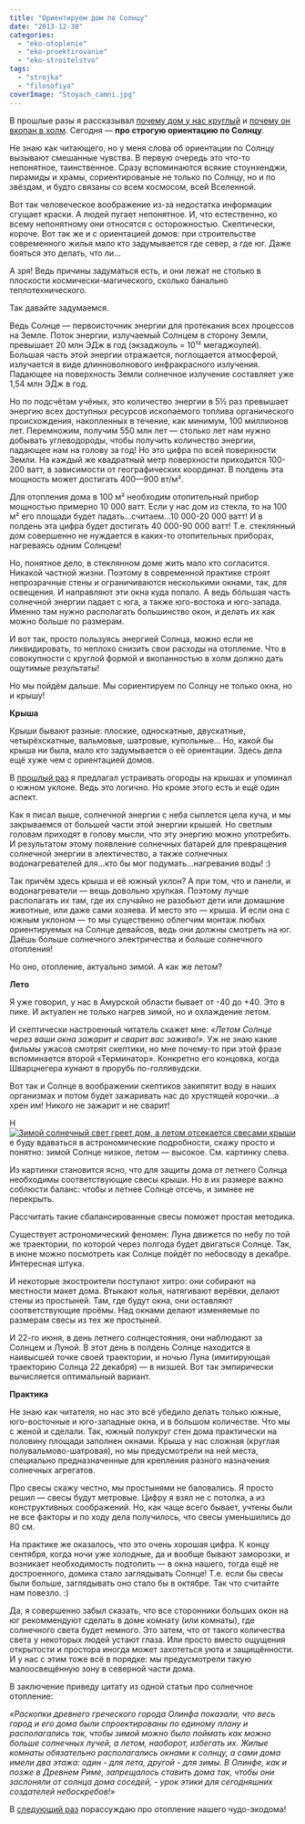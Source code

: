 ```yaml
---
title: "Ориентируем дом по Солнцу"
date: "2013-12-30"
categories: 
  - "eko-otoplenie"
  - "eko-proektirovanie"
  - "eko-stroitelstvo"
tags: 
  - "strojka"
  - "filosofiya"
coverImage: "Stoyach_camni.jpg"
---
```


В прошлые разы я рассказывал [почему дом у нас круглый](http://svobodaiznutri.ru/?p=33) и [почему он вкопан в холм](http://svobodaiznutri.ru/?p=32). Сегодня — **про строгую ориентацию по Солнцу**.

Не знаю как читающего, но у меня слова об ориентации по Солнцу вызывают смешанные чувства. В первую очередь это что-то непонятное, таинственное. Сразу вспоминаются всякие стоунхенджи, пирамиды и храмы, сориентированые не только по Солнцу, но и по звёздам, и будто связаны со всем космосом, всей Вселенной.

Вот так человеческое воображение из-за недостатка информации сгущает краски. А людей пугает непонятное. И, что естественно, ко всему непонятному они относятся с осторожностью. Скептически, короче. Вот так же и с ориентацией домов: при строительстве современного жилья мало кто задумывается где север, а где юг. Даже бояться это делать, что ли...

А зря! Ведь причины задуматься есть, и они лежат не столько в плоскости космически-магического, сколько банально теплотехнического.

Так давайте задумаемся.

Ведь Солнце — первоисточник энергии для протекания всех процессов на Земле. Поток энергии, излучаемый Солнцем в сторону Земли, превышает 20 млн ЭДж в год (экзаджоуль = 10¹² мегаджоулей). Большая часть этой энергии отражается, поглощается атмосферой, излучается в виде длинноволнового инфракрасного излучения. Падающее на поверхность Земли солнечное излучение составляет уже 1,54 млн ЭДж в год.

Но по подсчётам учёных, это количество энергии в 5½ раз превышает энергию всех доступных ресурсов ископаемого топлива органического происхождения, накопленных в течение, как минимум, 100 миллионов лет. Перемножим, получим 550 млн лет — столько лет нам нужно добывать углеводороды, чтобы получить количество энергии, падающее нам на голову за год! Но это цифра по всей поверхности Земли. На каждый же квадратный метр поверхности приходится 100-200 ватт, в зависимости от географических координат. В полдень эта мощность может достигать 400—900 вт/м².

Для отопления дома в 100 м² необходим отопительный прибор мощностью примерно 10 000 ватт. Если у нас дом из стекла, то на 100 м² его площади будет падать...считаем...10 000-20 000 ватт! И в полдень эта цифра будет достигать 40 000-90 000 ватт! Т.е. стеклянный дом совершенно не нуждается в каких-то отопительных приборах, нагреваясь одним Солнцем!

Но, понятное дело, в стеклянном доме жить мало кто согласится. Никакой частной жизни. Поэтому в современной практике строят непрозрачные стены и ограничиваются несколькими окнами, так, для освещения. И направляют эти окна куда попало. А ведь бóльшая часть солнечной энергии падает с юга, а также юго-востока и юго-запада. Именно там нужно располагать большинство окон, и делать их как можно больше по размерам.

И вот так, просто пользуясь энергией Солнца, можно если не ликвидировать, то неплохо снизить свои расходы на отопление. Что в совокупности с круглой формой и вкопанностью в холм должно дать ощутимые результаты!

Но мы пойдём дальше. Мы сориентируем по Солнцу не только окна, но и крышу!

**Крыша**

Крыши бывают разные: плоские, односкатные, двускатные, четырёхскатные, вальмовые, шатровые, купольные... Но, какой бы крыша ни была, мало кто задумывается о её ориентации. Здесь дела ещё хуже чем с ориентацией домов.

В [прошлый раз](http://svobodaiznutri.ru/orientiruem-dom-po-solntsu/) я предлагал устраивать огороды на крышах и упоминал о южном уклоне. Ведь это логично. Но кроме этого есть и ещё один аспект.

Как я писал выше, солнечной энергии с неба сыплется цела куча, и мы закрываемся от большей части этой энергии крышей. Но светлым головам приходят в голову мысли, что эту энергию можно употребить. И результатом этому появление солнечных батарей для превращения солнечной энергии в электичество, а также солнечных водонагревателей для...кто бы мог подумать...нагревания воды! :)

Так причём здесь крыша и её южный уклон? А при том, что и панели, и водонагреватели — вещь довольно хрупкая. Поэтому лучше располагать их там, где их случайно не разобьют дети или домашние животные, или даже сами хозяева. И место это — крыша. И если она с южным уклоном — то мы существенно облегчим монтаж любых ориентируемых на Солнце девайсов, ведь они должны смотреть на юг. Даёшь больше солнечного электричества и больше солнечного отопления!

Но оно, отопление, актуально зимой. А как же летом?

**Лето**

Я уже говорил, у нас в Амурской области бывает от -40 до +40. Это в пике. И актуален не только нагрев зимой, но и охлаждение летом.

И скептически настроенный читатель скажет мне: _«Летом Солнце через ваши окна зажарит и сварит вас заживо!»_. Уж не знаю какие фильмы ужасов смотрят скептики, но мне почему-то при этой фразе вспоминается второй «Терминатор». Конкретно его концовка, когда Шварцнегера кунают в прорубь по-голливудски.

Вот так и Солнце в воображении скептиков закипятит воду в наших организмах и потом будет зажаривать нас до хрустящей корочки...а хрен им! Никого не зажарит и не сварит!

Н[![Зимой солнечный свет греет дом, а летом отсекается свесами крыши](http://svobodaiznutri.ru/wp-content/uploads/2013/12/maloet-8a.jpg "Зимой солнечный свет греет дом, а летом отсекается свесами крыши")](http://svobodaiznutri.ru/wp-content/uploads/2013/12/maloet-8a.jpg)е буду вдаваться в астрономические подробности, скажу просто и понятно: зимой Солнце низкое, летом — высокое. См. картинку слева.

Из картинки становится ясно, что для защиты дома от летнего Солнца необходимы соответствующие свесы крыши. Но в их размере важно соблюсти баланс: чтобы и летнее Солнце отсечь, и зимнее не перекрыть.

Рассчитать такие сбалансированные свесы поможет простая методика.

Существует астрономический феномен: Луна движется по небу по той же траектории, по которой через полгода будет двигаться Солнце. Так, в июне можно посмотреть как Солнце пойдёт по небосводу в декабре. Интересная штука.

И некоторые экостроители поступают хитро: они собирают на местности макет дома. Втыкают колья, натягивают верёвки, делают стены из простыней. Там, где будут окна, они оставляют соответствующие проёмы. Над окнами делают изменяемые по размерам свесы из тех же простыней.

И 22-го июня, в день летнего солнцестояния, они наблюдают за Солнцем и Луной. В этот день в полдень Солнце находится в наивысшей точке своей траектории, и ночью Луна (имитирующая траекторию Солнца 22 декабря) — в низшей. Вот так эмпирически вычисляется оптимальный вариант.

**Практика**

Не знаю как читателя, но нас это всё убедило делать только южные, юго-восточные и юго-западные окна, и в большом количестве. Что мы с женой и сделали. Так, южный полукруг стен дома практически на половину площади заполнен окнами. Крыша у нас сложная (круглая полувальмово-шатровая), но мы предусмотрели на ней места, специально предназначенные для крепления разного назначения солнечных агрегатов.

Про свесы скажу честно, мы простынями не баловались. Я просто решил — свесы будут метровые. Цифру я взял не с потолка, а из конструктивных соображений. Но, как чаще всего бывает, учтены были не все факторы и по ходу дела получилось, что свесы уменьшились до 80 см.

На практике же оказалось, что это очень хорошая цифра. К концу сентября, когда ночи уже холодные, да и вообще бывают заморозки, и возникает необходимость подтопить — в окна нашего, тогда ещё не достроенного, домика стало заглядывать Солнце! Т.е. если бы свесы были больше, заглядывать оно стало бы в октябре. Так что считайте нам повезло. :)

Да, я совершенно забыл сказать, что все сторонники больших окон на юг рекоммендуют сделать в доме комнату (или комнаты), где солнечного света будет немного. Это затем, что от такого количества света у некоторых людей устают глаза. Или просто вместо ощущения открытости и простора иногда может захотеться уюта и защищённости. И у нас с этим тоже всё в порядке: мы предусмотрели такую малоосвещённую зону в северной части дома.

В заключение приведу цитату из одной статьи про солнечное отопление:

_«Раскопки древнего греческого города Олинфа показали, что весь город и его дома были спроектированы по единому плану и располагались так, чтобы зимой можно было поймать как можно больше солнечных лучей, а летом, наоборот, избегать их. Жилые комнаты обязательно располагались окнами к солнцу, а сами дома имели два этажа: один - для лета, другой - для зимы. В Олинфе, как и позже в Древнем Риме, запрещалось ставить дома так, чтобы они заслоняли от солнца дома соседей, - урок этики для сегодняшних создателей небоскребов!»_

В [следующий раз](http://svobodaiznutri.ru/?p=30) порассуждаю про отопление нашего чудо-экодома!
